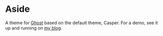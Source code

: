 # Aside

A theme for [Ghost](http://github.com/tryghost/ghost/) based on the default theme, Casper. For a demo, see it up and running on [my blog](http://xdumaine.com).
